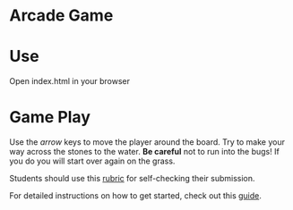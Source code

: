 Arcade Game
===============================
# Use

Open index.html in your browser

# Game Play

Use the _arrow_ keys to move the player around the board. Try to make your way across the stones to the water. **Be careful** not to run into the bugs! If you do you will start over again on the grass.


Students should use this [rubric](https://www.udacity.com/course/viewer/#!/c-nd001/l-2696458597/m-2687128535) for self-checking their submission.

For detailed instructions on how to get started, check out this [guide](https://docs.google.com/document/d/1v01aScPjSWCCWQLIpFqvg3-vXLH2e8_SZQKC8jNO0Dc/pub?embedded=true).
